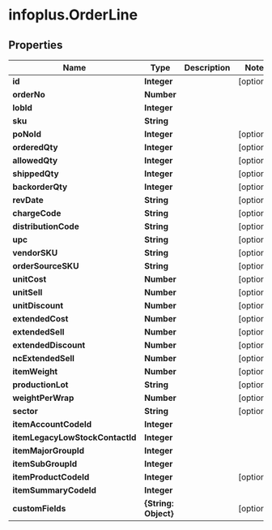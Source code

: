 # infoplus.OrderLine

## Properties
Name | Type | Description | Notes
------------ | ------------- | ------------- | -------------
**id** | **Integer** |  | [optional] 
**orderNo** | **Number** |  | 
**lobId** | **Integer** |  | 
**sku** | **String** |  | 
**poNoId** | **Integer** |  | [optional] 
**orderedQty** | **Integer** |  | [optional] 
**allowedQty** | **Integer** |  | [optional] 
**shippedQty** | **Integer** |  | [optional] 
**backorderQty** | **Integer** |  | [optional] 
**revDate** | **String** |  | [optional] 
**chargeCode** | **String** |  | [optional] 
**distributionCode** | **String** |  | [optional] 
**upc** | **String** |  | [optional] 
**vendorSKU** | **String** |  | [optional] 
**orderSourceSKU** | **String** |  | [optional] 
**unitCost** | **Number** |  | [optional] 
**unitSell** | **Number** |  | [optional] 
**unitDiscount** | **Number** |  | [optional] 
**extendedCost** | **Number** |  | [optional] 
**extendedSell** | **Number** |  | [optional] 
**extendedDiscount** | **Number** |  | [optional] 
**ncExtendedSell** | **Number** |  | [optional] 
**itemWeight** | **Number** |  | [optional] 
**productionLot** | **String** |  | [optional] 
**weightPerWrap** | **Number** |  | [optional] 
**sector** | **String** |  | [optional] 
**itemAccountCodeId** | **Integer** |  | 
**itemLegacyLowStockContactId** | **Integer** |  | 
**itemMajorGroupId** | **Integer** |  | 
**itemSubGroupId** | **Integer** |  | 
**itemProductCodeId** | **Integer** |  | [optional] 
**itemSummaryCodeId** | **Integer** |  | 
**customFields** | **{String: Object}** |  | [optional] 


